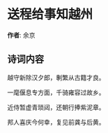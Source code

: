 # 送程给事知越州

**作者**: 余京

## 诗词内容

越守新除汉夕郎，剸繁从古籍才良。

一麾偃息专方面，千骑雍容过故乡。

近侍暂虚青琐闼，还朝行捧紫泥章。

邦人喜庆今何幸，复见前龚与后黄。


